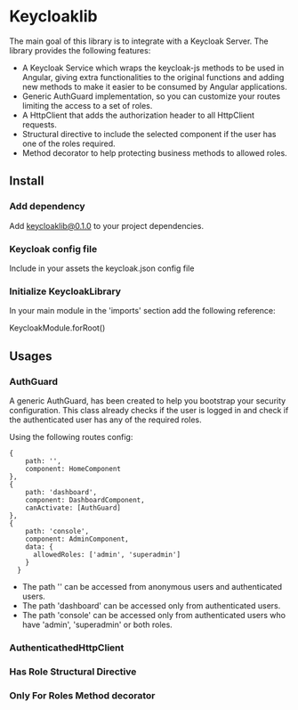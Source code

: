 # Keycloaklib

The main goal of this library is to integrate with a Keycloak Server. The library provides the following features:

- A Keycloak Service which wraps the keycloak-js methods to be used in Angular, giving extra functionalities to the original functions and adding new methods to make it easier to be consumed by Angular applications.
- Generic AuthGuard implementation, so you can customize your routes limiting the access to a set of roles.
- A HttpClient that adds the authorization header to all HttpClient requests. 
- Structural directive to include the selected component if the user has one of the roles required.
- Method decorator to help protecting business methods to allowed roles.

## Install

### Add dependency

Add keycloaklib@0.1.0 to your project dependencies.

### Keycloak config file

Include in your assets the keycloak.json config file

### Initialize KeycloakLibrary

In your main module in the 'imports' section add the following reference:

KeycloakModule.forRoot()

## Usages

### AuthGuard

A generic AuthGuard, has been created to help you bootstrap your security configuration. This class already checks if the user is logged in and check if the authenticated user has any of the required roles.

Using the following routes config:
```
{
    path: '',
    component: HomeComponent      
},
{
    path: 'dashboard',
    component: DashboardComponent,
    canActivate: [AuthGuard]  
},
{
    path: 'console',
    component: AdminComponent,
    data: {
      allowedRoles: ['admin', 'superadmin']
    }      
  }
```

* The path '' can be accessed from anonymous users and authenticated users.
* The path 'dashboard' can be accessed only from authenticated users.
* The path 'console' can be accessed only from authenticated users who have 'admin', 'superadmin' or both roles.


### AuthenticathedHttpClient

### Has Role Structural Directive

### Only For Roles Method decorator
